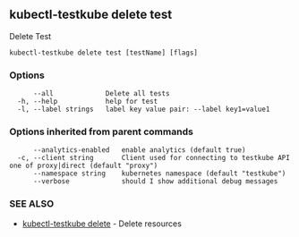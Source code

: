 ## kubectl-testkube delete test

Delete Test

```
kubectl-testkube delete test [testName] [flags]
```

### Options

```
      --all             Delete all tests
  -h, --help            help for test
  -l, --label strings   label key value pair: --label key1=value1
```

### Options inherited from parent commands

```
      --analytics-enabled   enable analytics (default true)
  -c, --client string       Client used for connecting to testkube API one of proxy|direct (default "proxy")
      --namespace string    kubernetes namespace (default "testkube")
      --verbose             should I show additional debug messages
```

### SEE ALSO

* [kubectl-testkube delete](kubectl-testkube_delete.md)	 - Delete resources

